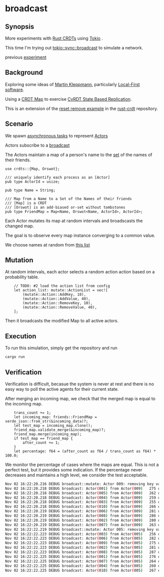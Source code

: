 # broadcast

## Synopsis

More experiments with [Rust CRDTs](https://github.com/rust-crdt/rust-crdt) using [Tokio](https://tokio.rs/) .

This time I'm trying out [tokio::sync::broadcast](https://docs.rs/tokio/1.13.0/tokio/sync/broadcast/index.html) to simulate a network.

previous [experiment](https://github.com/dougfort/crdt-genome)

## Background

Exploring some ideas of [Martin Kleppmann](https://martin.kleppmann.com), particularly [Local-First software](https://martin.kleppmann.com/papers/local-first.pdf).

Using a [CRDT Map](https://docs.rs/crdts/7.0.0/crdts/map/struct.Map.html) to exercise [CvRDT State Based Replication](https://docs.rs/crdts/7.0.0/crdts/trait.CvRDT.html).

This is an extension of the [reset remove example](https://github.com/rust-crdt/rust-crdt/blob/master/examples/reset_remove.rs) in the [rust-crdt](https://github.com/rust-crdt/rust-crdt) repository.

## Scenario

We spawn [asynchronous tasks](https://docs.rs/tokio/0.2.18/tokio/fn.spawn.html) to represent [Actors](https://docs.rs/crdts/7.0.0/crdts/trait.Actor.html)

Actors subscribe to a [broadcast](https://docs.rs/tokio/1.13.0/tokio/sync/broadcast/index.html)

The Actors maintain a map of a person's name to the [set](https://docs.rs/crdts/7.0.0/crdts/orswot/index.html)  of the names of their friends.

```rustlang
use crdts::{Map, Orswot};

/// uniquely identify each process as an [Actor]
pub type ActorId = usize;

pub type Name = String;

/// Map from a Name to a Set of the Names of their friends
/// [Map] is a CRDT
/// [Orswot] is an add-biased or-set without tombstones
pub type FriendMap = Map<Name, Orswot<Name, ActorId>, ActorId>;
```

Each Actor mutates its map at random intervals and broadscasts the changed map.

The goal is to observe every map instance converging to a common value.

We choose names at random from [this list](https://www.usna.edu/Users/cs/roche/courses/s15si335/proj1/files.php%3Ff=names.txt.html)

## Mutation

At random intervals, each actor selects a random action action based on a probability table.

```rustlang
    // TODO: #2 load the action list from config
    let action_list: mutate::ActionList = vec![
        (mutate::Action::AddKey, 10),
        (mutate::Action::AddValue, 40),   
        (mutate::Action::RemoveKey, 10),
        (mutate::Action::RemoveValue, 40),    
    ];
```

Then it broadcasts the modified Map to all active actors.

## Execution

To run this simulation, simply get the repository and run

```bash
cargo run
```

## Verification

Verification is difficult, becasue the system is never at rest and there is no easy
way to poll the active agents for their current state.

After merging an incoming map, we check that the merged map is equal to the
incoming map.

```rustlang
    trans_count += 1;
    let incoming_map: friends::FriendMap = serde_json::from_str(&incoming_data)?;
    let test_map = incoming_map.clone();
    friend_map.validate_merge(&incoming_map)?;
    friend_map.merge(incoming_map);
    if test_map == friend_map {
        after_count += 1;
    }
    let percentage: f64 = (after_count as f64 / trans_count as f64) * 100.0;
```

We monitor the percentage of cases where the maps are equal. This is not a
perfect test, but it provides some indication. If the percentage never decreases
and maintains a high level, we consider the test acceptable.

```bash
Nov 02 16:22:20.216 DEBUG broadcast::mutate: Actor 009: removing key value Wilson from Cyndal
Nov 02 16:22:20.218 DEBUG broadcast: Actor(001) from Actor(009)   275 of   319 86.21%
Nov 02 16:22:20.218 DEBUG broadcast: Actor(005) from Actor(009)   262 of   306 85.62%
Nov 02 16:22:20.218 DEBUG broadcast: Actor(004) from Actor(009)   259 of   303 85.48%
Nov 02 16:22:20.218 DEBUG broadcast: Actor(003) from Actor(009)   255 of   299 85.28%
Nov 02 16:22:20.218 DEBUG broadcast: Actor(010) from Actor(009)   266 of   310 85.81%
Nov 02 16:22:20.219 DEBUG broadcast: Actor(006) from Actor(009)   281 of   325 86.46%
Nov 02 16:22:20.219 DEBUG broadcast: Actor(008) from Actor(009)   286 of   330 86.67%
Nov 02 16:22:20.219 DEBUG broadcast: Actor(002) from Actor(009)   280 of   324 86.42%
Nov 02 16:22:20.219 DEBUG broadcast: Actor(007) from Actor(009)   263 of   307 85.67%
Nov 02 16:22:22.219 DEBUG broadcast::mutate: Actor 005: removing key value Niasha from Katurah
Nov 02 16:22:22.223 DEBUG broadcast: Actor(003) from Actor(005)   256 of   300 85.33%
Nov 02 16:22:22.223 DEBUG broadcast: Actor(006) from Actor(005)   282 of   326 86.50%
Nov 02 16:22:22.223 DEBUG broadcast: Actor(009) from Actor(005)   275 of   319 86.21%
Nov 02 16:22:22.223 DEBUG broadcast: Actor(002) from Actor(005)   281 of   325 86.46%
Nov 02 16:22:22.223 DEBUG broadcast: Actor(008) from Actor(005)   287 of   331 86.71%
Nov 02 16:22:22.225 DEBUG broadcast: Actor(001) from Actor(005)   276 of   320 86.25%
Nov 02 16:22:22.225 DEBUG broadcast: Actor(007) from Actor(005)   264 of   308 85.71%
Nov 02 16:22:22.225 DEBUG broadcast: Actor(004) from Actor(005)   260 of   304 85.53%
Nov 02 16:22:22.225 DEBUG broadcast: Actor(010) from Actor(005)   267 of   311 85.85%
```
